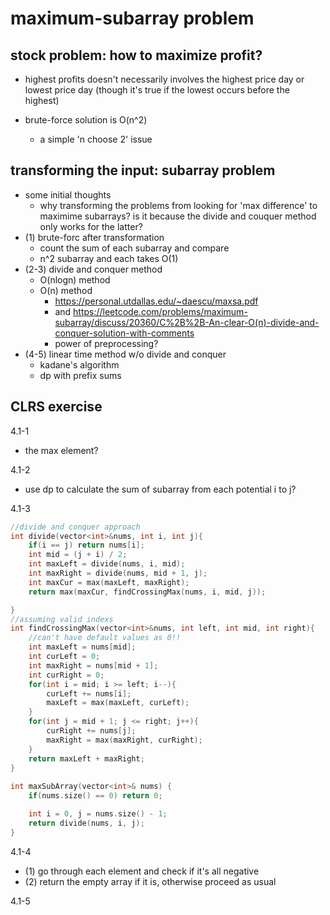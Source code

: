 # maximum-subarray problem
## stock problem: how to maximize profit?
- highest profits doesn't necessarily involves the highest price day or lowest price day (though it's true if the lowest occurs before the highest)

- brute-force solution is O(n^2)
    - a simple 'n choose 2' issue

## transforming the input: subarray problem
- some initial thoughts
    - why transforming the problems from looking for 'max difference' to maximime subarrays? is it because the divide and couquer method only works for the latter?
- (1) brute-forc after transformation
    - count the sum of each subarray and compare
    - n^2 subarray and each takes O(1)
- (2-3) divide and conquer method
    - O(nlogn) method
    - O(n) method
      - https://personal.utdallas.edu/~daescu/maxsa.pdf
      - and https://leetcode.com/problems/maximum-subarray/discuss/20360/C%2B%2B-An-clear-O(n)-divide-and-conquer-solution-with-comments
      - power of preprocessing?
- (4-5) linear time method w/o divide and conquer
    - kadane's algorithm
    - dp with prefix sums
     
## CLRS exercise
4.1-1
- the max element?

4.1-2
- use dp to calculate the sum of subarray from each potential i to j?

4.1-3
```cpp
//divide and conquer approach
int divide(vector<int>&nums, int i, int j){
    if(i == j) return nums[i];
    int mid = (j + i) / 2;
    int maxLeft = divide(nums, i, mid);
    int maxRight = divide(nums, mid + 1, j);
    int maxCur = max(maxLeft, maxRight);
    return max(maxCur, findCrossingMax(nums, i, mid, j));

}
//assuming valid indexs
int findCrossingMax(vector<int>&nums, int left, int mid, int right){
    //can't have default values as 0!!
    int maxLeft = nums[mid];
    int curLeft = 0;
    int maxRight = nums[mid + 1];
    int curRight = 0;
    for(int i = mid; i >= left; i--){
        curLeft += nums[i];
        maxLeft = max(maxLeft, curLeft);
    }
    for(int j = mid + 1; j <= right; j++){
        curRight += nums[j];
        maxRight = max(maxRight, curRight);
    }
    return maxLeft + maxRight;
}
    
int maxSubArray(vector<int>& nums) {
    if(nums.size() == 0) return 0;

    int i = 0, j = nums.size() - 1;
    return divide(nums, i, j);
}
```

4.1-4    
- (1) go through each element and check if it's all negative
- (2) return the empty array if it is, otherwise proceed as usual

4.1-5

